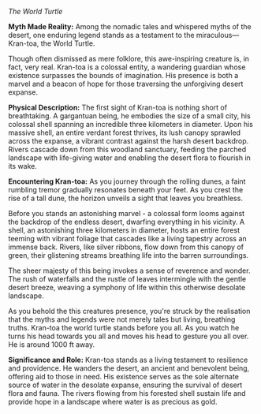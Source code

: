 *The World Turtle*

**Myth Made Reality:**
Among the nomadic tales and whispered myths of the desert, one enduring legend stands as a testament to the miraculous—Kran-toa, the World Turtle. 

Though often dismissed as mere folklore, this awe-inspiring creature is, in fact, very real. Kran-toa is a colossal entity, a wandering guardian whose existence surpasses the bounds of imagination. His presence is both a marvel and a beacon of hope for those traversing the unforgiving desert expanse.

**Physical Description:**
The first sight of Kran-toa is nothing short of breathtaking. A gargantuan being, he embodies the size of a small city, his colossal shell spanning an incredible three kilometers in diameter. Upon his massive shell, an entire verdant forest thrives, its lush canopy sprawled across the expanse, a vibrant contrast against the harsh desert backdrop. Rivers cascade down from this woodland sanctuary, feeding the parched landscape with life-giving water and enabling the desert flora to flourish in its wake.

**Encountering Kran-toa:**
As you journey through the rolling dunes, a faint rumbling tremor gradually resonates beneath your feet. As you crest the rise of a tall dune, the horizon unveils a sight that leaves you breathless.

Before you stands an astonishing marvel - a colossal form looms against the backdrop of the endless desert, dwarfing everything in his vicinity. A shell, an astonishing three kilometers in diameter, hosts an entire forest teeming with vibrant foliage that cascades like a living tapestry across an immense back. Rivers, like silver ribbons, flow down from this canopy of green, their glistening streams breathing life into the barren surroundings.

The sheer majesty of this being invokes a sense of reverence and wonder. The rush of waterfalls and the rustle of leaves intermingle with the gentle desert breeze, weaving a symphony of life within this otherwise desolate landscape.

As you behold the this creatures presence, you're struck by the realisation that the myths and legends were not merely tales but living, breathing truths. Kran-toa the world turtle stands before you all. As you watch he turns his head towards you all and moves his head to gesture you all over. He is around 1000 ft away.

**Significance and Role:**
Kran-toa stands as a living testament to resilience and providence. He wanders the desert, an ancient and benevolent being, offering aid to those in need. His existence serves as the sole alternate source of water in the desolate expanse, ensuring the survival of desert flora and fauna. The rivers flowing from his forested shell sustain life and provide hope in a landscape where water is as precious as gold.
